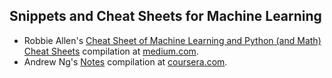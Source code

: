 ## Snippets and Cheat Sheets for Machine Learning

- Robbie Allen's [Cheat Sheet of Machine Learning and Python (and Math) Cheat Sheets](UnsupervisedMethods.com%20-%20Cheat%20Sheets/) compilation at [medium.com](https://medium.com/machine-learning-in-practice/cheat-sheet-of-machine-learning-and-python-and-math-cheat-sheets-a4afe4e791b6).
- Andrew Ng's [Notes](Deep%20Learning%20Coursera%20-%20Notes%20Andrew%20Ng/) compilation at [coursera.com](https://coursera.com).